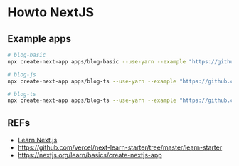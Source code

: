 # Howto NextJS

## 

## Example apps

```sh
# blog-basic
npx create-next-app apps/blog-basic --use-yarn --example "https://github.com/vercel/next-learn-starter/tree/master/learn-starter"

# blog-js
npx create-next-app apps/blog-ts --use-yarn --example "https://github.com/vercel/next-learn-starter/tree/master/baskc-final"

# blog-ts
npx create-next-app apps/blog-ts --use-yarn --example "https://github.com/vercel/next-learn-starter/tree/master/typescript-final"
```

## REFs

- [Learn Next.js](https://nextjs.org/learn)
- https://github.com/vercel/next-learn-starter/tree/master/learn-starter
- https://nextjs.org/learn/basics/create-nextjs-app
